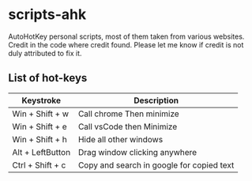 # scripts-ahk

AutoHotKey personal scripts, most of them taken from various websites. Credit in the code where credit found. Please let me know if credit is not duly attributed to fix it.

## List of hot-keys

| Keystroke        | Description                               |
| ---------------- | ----------------------------------------- |
| Win + Shift + w  | Call chrome Then minimize                 |
| Win + Shift + e  | Call vsCode then Minimize                 |
| Win + Shift + h  | Hide all other windows                    |
| Alt + LeftButton | Drag window clicking anywhere             |
| Ctrl + Shift + c | Copy and search in google for copied text |
